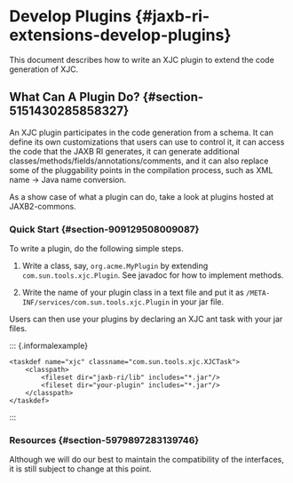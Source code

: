 Develop Plugins {#jaxb-ri-extensions-develop-plugins}
===============

This document describes how to write an XJC plugin to extend the code
generation of XJC.

What Can A Plugin Do? {#section-5151430285858327}
---------------------

An XJC plugin participates in the code generation from a schema. It can
define its own customizations that users can use to control it, it can
access the code that the JAXB RI generates, it can generate additional
classes/methods/fields/annotations/comments, and it can also replace
some of the pluggability points in the compilation process, such as XML
name -\> Java name conversion.

As a show case of what a plugin can do, take a look at plugins hosted at
JAXB2-commons.

### Quick Start {#section-909129508009087}

To write a plugin, do the following simple steps.

1.  Write a class, say, `org.acme.MyPlugin` by extending
    `com.sun.tools.xjc.Plugin`. See javadoc for how to implement
    methods.

2.  Write the name of your plugin class in a text file and put it as
    `/META-INF/services/com.sun.tools.xjc.Plugin` in your jar file.

Users can then use your plugins by declaring an XJC ant task with your
jar files.

::: {.informalexample}
``` {.xml}
<taskdef name="xjc" classname="com.sun.tools.xjc.XJCTask">
    <classpath>
        <fileset dir="jaxb-ri/lib" includes="*.jar"/>
        <fileset dir="your-plugin" includes="*.jar"/>
    </classpath>
</taskdef>
```
:::

### Resources {#section-5979897283139746}

Although we will do our best to maintain the compatibility of the
interfaces, it is still subject to change at this point.
